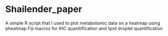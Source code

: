 # Shailender_paper
A simple R script that I used to plot metabolomic data on a heatmap using pheatmap
Fiji macros for IHC quanitification and lipid droplet quantification

